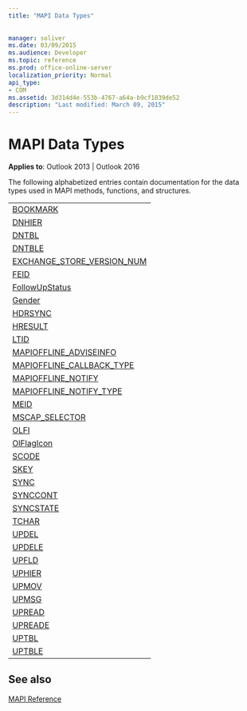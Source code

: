 ```yaml
---
title: "MAPI Data Types"
 
 
manager: soliver
ms.date: 03/09/2015
ms.audience: Developer
ms.topic: reference
ms.prod: office-online-server
localization_priority: Normal
api_type:
- COM
ms.assetid: 3d314d4e-553b-4767-a64a-b9cf1839de52
description: "Last modified: March 09, 2015"
---
```


# MAPI Data Types

  
  
**Applies to**: Outlook 2013 | Outlook 2016 
  
The following alphabetized entries contain documentation for the data types used in MAPI methods, functions, and structures. 
  
||
|:-----|
|[BOOKMARK](bookmark.md) <br/> |
|[DNHIER](dnhier.md) <br/> |
|[DNTBL](dntbl.md) <br/> |
|[DNTBLE](dntble.md) <br/> |
|[EXCHANGE_STORE_VERSION_NUM](exchange_store_version_num.md) <br/> |
|[FEID](feid.md) <br/> |
|[FollowUpStatus](followupstatus.md) <br/> |
|[Gender](gender.md) <br/> |
|[HDRSYNC](hdrsync.md) <br/> |
|[HRESULT](hresult.md) <br/> |
|[LTID](ltid.md) <br/> |
|[MAPIOFFLINE_ADVISEINFO](mapioffline_adviseinfo.md) <br/> |
|[MAPIOFFLINE_CALLBACK_TYPE](mapioffline_callback_type.md) <br/> |
|[MAPIOFFLINE_NOTIFY](mapioffline_notify.md) <br/> |
|[MAPIOFFLINE_NOTIFY_TYPE](mapioffline_notify_type.md) <br/> |
|[MEID](meid.md) <br/> |
|[MSCAP_SELECTOR](mscap_selector.md) <br/> |
|[OLFI](olfi.md) <br/> |
|[OlFlagIcon](olflagicon.md) <br/> |
|[SCODE](scode.md) <br/> |
|[SKEY](skey.md) <br/> |
|[SYNC](sync.md) <br/> |
|[SYNCCONT](synccont.md) <br/> |
|[SYNCSTATE](syncstate.md) <br/> |
|[TCHAR](tchar.md) <br/> |
|[UPDEL](updel.md) <br/> |
|[UPDELE](updele.md) <br/> |
|[UPFLD](upfld.md) <br/> |
|[UPHIER](uphier.md) <br/> |
|[UPMOV](upmov.md) <br/> |
|[UPMSG](upmsg.md) <br/> |
|[UPREAD](upread.md) <br/> |
|[UPREADE](upreade.md) <br/> |
|[UPTBL](uptbl.md) <br/> |
|[UPTBLE](uptble.md) <br/> |
   
## See also



[MAPI Reference](mapi-reference.md)


